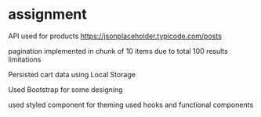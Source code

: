 # assignment

API used for products
https://jsonplaceholder.typicode.com/posts

pagination implemented in chunk of 10 items due to total 100 results limitations

Persisted cart data using Local Storage

Used Bootstrap for some designing

used styled component for theming
used hooks and functional components


